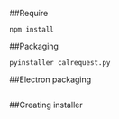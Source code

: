 ##Require
```pip install pyinstaller
npm install 
```
##Packaging
```Packaging python
pyinstaller calrequest.py
```
##Electron packaging
```npm run package-linux
```
##Creating installer
```npm run create-debian-installer
```

